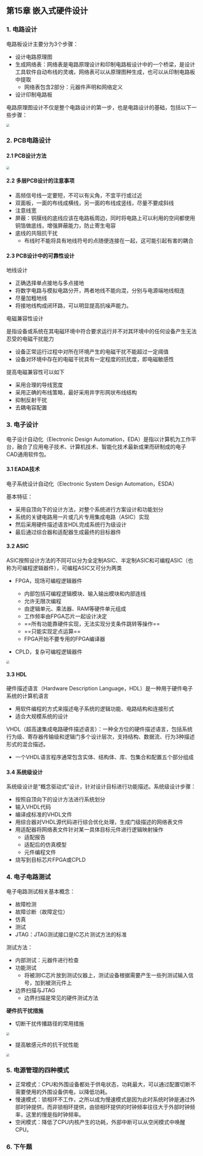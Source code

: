 ## 第15章 嵌入式硬件设计

### 1. 电路设计

电路板设计主要分为3个步骤：

* 设计电路原理图
* 生成网络表：网络表是电路原理设计和印制电路板设计中的一个桥梁，是设计工具软件自动布线的灵魂，网络表可以从原理图种生成，也可以从印制电路板中提取
  * 网络表包含2部分：元器件声明和网络定义
* 设计印制电路板

电路原理图设计不仅是整个电路设计的第一步，也是电路设计的基础，包括以下一些步骤：

<img src="./pic/chapter15/screenshot.JPG" style="zoom:50%;" />

### 2. PCB电路设计

#### 2.1 PCB设计方法

<img src="./pic/chapter15/screenshot1.JPG" style="zoom:50%;" />



#### 2.2 多层PCB设计的注意事项

* 高频信号线一定要短，不可以有尖角，不宜平行或过近
* 双面板，一面的布线成横线，另一面的布线成竖线，尽量不要成斜线
* 注意线宽
* 屏蔽：铜膜线的底线应该在电路板周边，同时将电路上可以利用的空间都使用铜箔做底线，增强屏蔽能力，防止寄生电容
* 底线的共阻抗干扰
  * 布线时不能将具有地线符号的点随便连接在一起，这可能引起有害的耦合

#### 2.3 PCB设计中的可靠性设计

地线设计

* 正确选择单点接地与多点接地
* 将数字电路与模拟电路分开，两者地线不能向混，分别与电源端地线相连
* 尽量加粗地线
* 将接地线构成闭环路，可以明显提高抗噪声能力。

电磁兼容性设计

是指设备或系统在其电磁环境中符合要求运行并不对其环境中的任何设备产生无法忍受的电磁干扰能力

* 设备正常运行过程中对所在环境产生的电磁干扰不能超过一定阈值
* 设备对环境中存在的电磁干扰具有一定程度的抗扰度，即电磁敏感性

提高电磁兼容性可以如下

* 采用合理的导线宽度
* 采用正确的布线策略，最好采用井字形网状布线结构
* 抑制反射干扰
* 去耦电容配置

### 3. 电子设计

电子设计自动化（Electronic Design Automation，EDA）是指以计算机为工作平台，融合了应用电子技术、计算机技术、智能化技术最新成果而研制成的电子CAD通用软件包。

#### 3.1 EADA技术

电子系统设计自动化（Electronic System Design Automation，ESDA）

基本特征：

* 采用自顶向下的设计方法，对整个系统进行方案设计和功能划分
* 系统的关键电路用一片或几片专用集成电路（ASIC）实现
* 然后采用硬件描述语言HDL完成系统行为级设计
* 最后通过综合器和适配器生成最终的目标器件

#### 3.2 ASIC

ASIC按照设计方法的不同可以分为全定制ASIC、半定制ASIC和可编程ASIC（也称为可编程逻辑器件），可编程ASIC又可分为两类

* FPGA，现场可编程逻辑器件
  * 内部包括可编程逻辑模块、输入输出模块和内部连线
  * 允许无限次编程
  * 由逻辑单元、乘法器、RAM等硬件单元组成
  * 工作频率由FPGA芯片一起设计决定
  * ==所有功能靠硬件实现，无法实现分支条件跳转等操作==
  * ==只能实现定点运算==
  * FPGA开始不要专用的FPGA编译器
  
* CPLD，复杂可编程逻辑器件

<img src="./pic/chapter15/screenshot2.JPG" style="zoom:50%;" />

#### 3.3 HDL

硬件描述语言（Hardware Description Language，HDL）是一种用于硬件电子系统的计算机语言

* 用软件编程的方式来描述电子系统的逻辑功能、电路结构和连接形式
* 适合大规模系统的设计

VHDL（超高速集成电路硬件描述语言）：一种全方位的硬件描述语言，包括系统行为级、寄存器传输级和逻辑门多个设计层次，支持结构、数据流、行为3种描述形式的混合描述。

* 一个VHDL语言程序通常包含实体、结构体、库、包集合和配置五个部分组成

#### 3.4 系统级设计

系统级设计是“概念驱动式”设计，针对设计目标进行功能描述。系统级设计步骤：

* 按照自顶向下的设计方法进行系统划分
* 输入VHDL代码
* 编译成标准的VHDL文件
* 用综合器对VHDL源代码进行综合优化处理，生成门级描述的网络表文件
* 用适配器将网络表文件针对某一具体目标元件进行逻辑映射操作
  * 适配报告
  * 适配后的仿真模型
  * 元件编程文件
* 烧写到目标芯片FPGA或CPLD

### 4. 电子电路测试

电子电路测试相关基本概念：

* 故障检测
* 故障诊断（故障定位）
* 仿真
* 测试
* JTAG：JTAG测试接口是IC芯片测试方法的标准

测试方法：

* 内部测试：元器件进行检查
* 功能测试
  * 将被测IC芯片放到测试仪器上，测试设备根据需要产生一些列测试输入信号，加到被测元件上
* 边界扫描与JTAG
  * 边界扫描是常见的硬件测试方法

**硬件抗干扰措施**

* 切断干扰传播路径的常用措施

<img src="./pic/chapter15/screenshot3.JPG" style="zoom:50%;" />

* 提高敏感元件的抗干扰性能

<img src="./pic/chapter15/screenshot4.JPG" style="zoom:50%;" />



### 5. 电源管理的四种模式

* 正常模式：CPU和外围设备都处于供电状态，功耗最大，可以通过配置切断不需要使用的外围设备供电，以降低功耗。
* 慢速模式：锁相环不工作，之所以成为慢速模式是因为此时系统时钟是通过外部时钟提供，而非锁相环提供，由锁相环提供的时钟频率往往大于外部时钟频率，这里的慢是指时钟频率。
* 空闲模式：降低了CPU内核产生的功耗，外部中断可以从空闲模式中唤醒CPU。



### 6. 下午题

